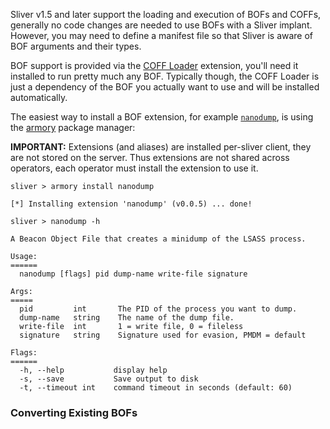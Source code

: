 Sliver v1.5 and later support the loading and execution of BOFs and COFFs, generally no code changes are needed to use BOFs with a Sliver implant. However, you may need to define a manifest file so that Sliver is aware of BOF arguments and their types.

BOF support is provided via the [COFF Loader](https://github.com/sliverarmory/COFFLoader) extension, you'll need it installed to run pretty much any BOF. Typically though, the COFF Loader is just a dependency of the BOF you actually want to use and will be installed automatically. 

The easiest way to install a BOF extension, for example [`nanodump`](https://github.com/sliverarmory/nanodump), is using the [armory](https://github.com/BishopFox/sliver/wiki/Armory) package manager:

__IMPORTANT:__ Extensions (and aliases) are installed per-sliver client, they are not stored on the server. Thus extensions are not shared across operators, each operator must install the extension to use it.

```
sliver > armory install nanodump

[*] Installing extension 'nanodump' (v0.0.5) ... done!

sliver > nanodump -h

A Beacon Object File that creates a minidump of the LSASS process.

Usage:
======
  nanodump [flags] pid dump-name write-file signature

Args:
=====
  pid         int       The PID of the process you want to dump.
  dump-name   string    The name of the dump file.
  write-file  int       1 = write file, 0 = fileless
  signature   string    Signature used for evasion, PMDM = default

Flags:
======
  -h, --help           display help
  -s, --save           Save output to disk
  -t, --timeout int    command timeout in seconds (default: 60)
```

### Converting Existing BOFs 

